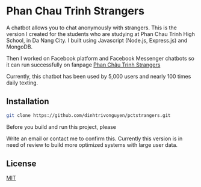 # Phan Chau Trinh Strangers 

A chatbot allows you to chat anonymously with strangers.
This is the version I created for the students who are studying at Phan Chau Trinh High School, in Da Nang City.
I built using Javascript (Node.js, Express.js) and MongoDB. 

Then I worked on Facebook platform and Facebook Messenger chatbots so it can run successfully on fanpage [Phan Châu Trinh Strangers](https://www.facebook.com/PhanChauTrinhStrangers) 

Currently, this chatbot has been used by 5,000 users and nearly 100 times daily texting.

## Installation

```bash
git clone https://github.com/dinhtrivonguyen/pctstrangers.git
```

Before you build and run this project, please

Write an email or contact me to confirm this.
Currently this version is in need of review to build more optimized systems with large user data.


## License
[MIT](https://choosealicense.com/licenses/mit/)
